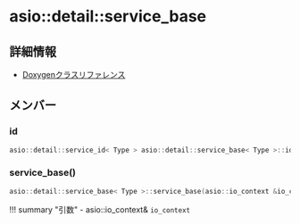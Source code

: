 # asio::detail::service_base



## 詳細情報

- [Doxygenクラスリファレンス](https://lang-ship.com/reference/ESP32/latest/classasio_1_1detail_1_1service__base.html)

## メンバー

###  id

```c
asio::detail::service_id< Type > asio::detail::service_base< Type >::id
```


### service_base()



```c
asio::detail::service_base< Type >::service_base(asio::io_context &io_context)
```

!!! summary "引数"
	- asio::io_context& `io_context` 



